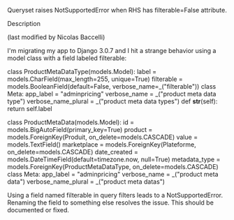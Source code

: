 Queryset raises NotSupportedError when RHS has filterable=False attribute.

Description

(last modified by Nicolas Baccelli)

I'm migrating my app to Django 3.0.7 and I hit a strange behavior using a model class with a field labeled filterable:

class ProductMetaDataType(models.Model):
    label = models.CharField(max_length=255, unique=True)
    filterable = models.BooleanField(default=False, verbose_name=_("filterable"))
    class Meta:
        app_label = "adminpricing"
        verbose_name = _("product meta data type")
        verbose_name_plural = _("product meta data types")
    def __str__(self):
        return self.label

class ProductMetaData(models.Model):
    id = models.BigAutoField(primary_key=True)
    product = models.ForeignKey(Produit, on_delete=models.CASCADE)
    value = models.TextField()
    marketplace = models.ForeignKey(Plateforme, on_delete=models.CASCADE)
    date_created = models.DateTimeField(default=timezone.now, null=True)
    metadata_type = models.ForeignKey(ProductMetaDataType, on_delete=models.CASCADE)
    class Meta:
        app_label = "adminpricing"
        verbose_name = _("product meta data")
        verbose_name_plural = _("product meta datas")

Using a field named filterable in query filters leads to a NotSupportedError. Renaming the field to something else resolves the issue. This should be documented or fixed.